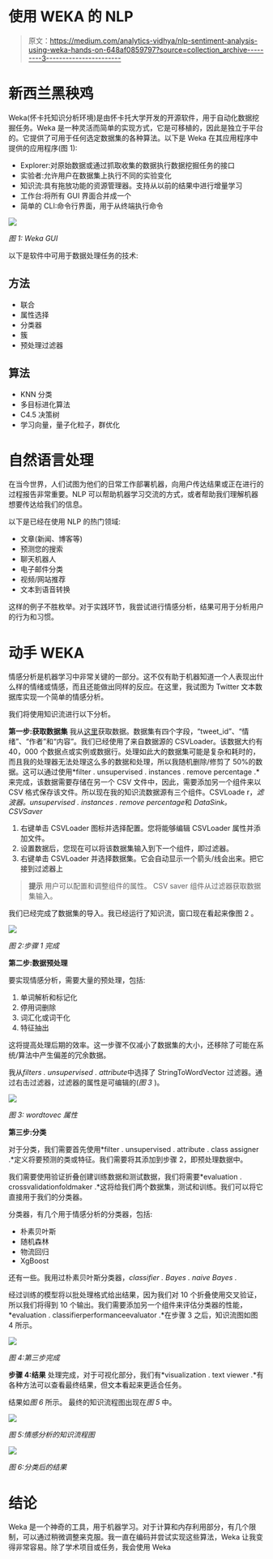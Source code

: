 # 使用 WEKA 的 NLP

> 原文：<https://medium.com/analytics-vidhya/nlp-sentiment-analysis-using-weka-hands-on-648af0859797?source=collection_archive---------3----------------------->

# 新西兰黑秧鸡

Weka(怀卡托知识分析环境)是由怀卡托大学开发的开源软件，用于自动化数据挖掘任务。Weka 是一种灵活而简单的实现方式，它是可移植的，因此是独立于平台的。它提供了可用于任何选定数据集的各种算法。以下是 Weka 在其应用程序中提供的应用程序(图 1):

*   Explorer:对原始数据或通过抓取收集的数据执行数据挖掘任务的接口
*   实验者:允许用户在数据集上执行不同的实验变化
*   知识流:具有拖放功能的资源管理器。支持从以前的结果中进行增量学习
*   工作台:将所有 GUI 界面合并成一个
*   简单的 CLI:命令行界面，用于从终端执行命令

![](img/8df80360d291a2ec6d024591bd6935c0.png)

*图 1: Weka GUI*

以下是软件中可用于数据处理任务的技术:

## 方法

*   联合
*   属性选择
*   分类器
*   簇
*   预处理过滤器

## 算法

*   KNN 分类
*   多目标进化算法
*   C4.5 决策树
*   学习向量，量子化粒子，群优化

# 自然语言处理

在当今世界，人们试图为他们的日常工作部署机器，向用户传达结果或正在进行的过程报告非常重要。NLP 可以帮助机器学习交流的方式，或者帮助我们理解机器想要传达给我们的信息。

以下是已经在使用 NLP 的热门领域:

*   文章(新闻、博客等)
*   预测您的搜索
*   聊天机器人
*   电子邮件分类
*   视频/网站推荐
*   文本到语音转换

这样的例子不胜枚举。对于实践环节，我尝试进行情感分析，结果可用于分析用户的行为和习惯。

# 动手 WEKA

情感分析是机器学习中非常关键的一部分。这不仅有助于机器知道一个人表现出什么样的情绪或情感，而且还能做出同样的反应。在这里，我试图为 Twitter 文本数据库实现一个简单的情感分析。

我们将使用知识流进行以下分析。

**第一步:获取数据集**
我从[这里](https://data.world/crowdflower/sentiment-analysis-in-text)获取数据。数据集有四个字段，“tweet_id”、“情绪”、“作者”和“内容”。我们已经使用了来自数据源的 CSVLoader。该数据大约有 40，000 个数据点或实例或数据行。处理如此大的数据集可能是复杂和耗时的，而且我的处理器无法处理这么多的数据和处理，所以我随机删除/修剪了 50%的数据。这可以通过使用*filter . unsupervised . instances . remove percentage .*来完成，该数据需要存储在另一个 CSV 文件中，因此，需要添加另一个组件来以 CSV 格式保存该文件。所以现在我的知识流数据源有三个组件。CSVLoade r，*滤波器。unsupervised . instances . remove percentage*和 *DataSink。CSVSaver*

1.  右键单击 CSVLoader 图标并选择配置。您将能够编辑 CSVLoader 属性并添加文件。
2.  设置数据后，您现在可以将该数据集输入到下一个组件，即过滤器。
3.  右键单击 CSVLoader 并选择数据集。它会自动显示一个箭头/线会出来。把它接到过滤器上

> **提示**
> 用户可以配置和调整组件的属性。
> CSV saver 组件从过滤器获取数据集输入。

我们已经完成了数据集的导入。我已经运行了知识流，窗口现在看起来像图 2 。

![](img/0732671fd8464d2d996c39e4697f8a3f.png)

*图 2:步骤 1 完成*

**第二步:数据预处理**

要实现情感分析，需要大量的预处理，包括:

1.  单词解析和标记化
2.  停用词删除
3.  词汇化或词干化
4.  特征抽出

这将提高处理后期的效率。这一步骤不仅减小了数据集的大小，还移除了可能在系统/算法中产生偏差的冗余数据。

我从*filters . unsupervised . attribute*中选择了 StringToWordVector 过滤器。通过右击过滤器，过滤器的属性是可编辑的(*图 3* )。

![](img/169f3107562e255881bdd6c07edc0a77.png)

*图 3: wordtovec 属性*

**第三步:分类**

对于分类，我们需要首先使用*filter . unsupervised . attribute . class assigner .*定义将要预测的类或特征。我们需要将其添加到步骤 2，即预处理数据中。

我们需要使用验证折叠创建训练数据和测试数据，我们将需要*evaluation . crossvalidationfoldmaker .*这将给我们两个数据集，测试和训练。我们可以将它直接用于我们的分类器。

分类器，有几个用于情感分析的分类器，包括:

*   朴素贝叶斯
*   随机森林
*   物流回归
*   XgBoost

还有一些。我用过朴素贝叶斯分类器，*classifier . Bayes . naive Bayes .*

经过训练的模型将以批处理格式给出结果，因为我们对 10 个折叠使用交叉验证，所以我们将得到 10 个输出。我们需要添加另一个组件来评估分类器的性能，*evaluation . classifierperformanceevaluator .*在步骤 3 之后，知识流图如图 4 所示。

![](img/334ea2a1b42a3fa1b489225ac2466273.png)

*图 4:第三步完成*

**步骤 4:结果**
处理完成，对于可视化部分，我们有*visualization . text viewer .*有各种方法可以查看最终结果，但文本看起来更适合任务。

结果如*图 6* 所示。
最终的知识流程图出现在*图 5* 中。

![](img/42df6922f4b74bdfe7b6fff9ffe922d6.png)

*图 5:情感分析的知识流程图*

![](img/bdeae18e9d8618ee67041b4ddd2f5177.png)

*图 6:分类后的结果*

# 结论

Weka 是一个神奇的工具，用于机器学习。对于计算和内存利用部分，有几个限制，可以通过稍微调整来克服。我一直在编码并尝试实现这些算法，Weka 让我变得非常容易。除了学术项目或任务，我会使用 Weka